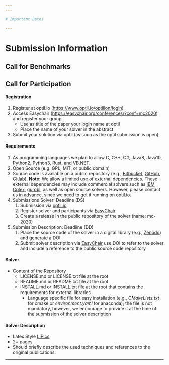```yaml
---
---

# Important Dates

---
```


# Submission Information

## Call for Benchmarks



## Call for Participation

#### Registration
1. Register at optil.io (<https://www.optil.io/optilion/login>)
2. Access Easychair (<https://easychair.org/conferences/?conf=mc2020>) and register your group 
   - Use as title of the paper your login name at optil
   - Place the name of your solver in the abstract
3. Submit your solution via optil (as soon as the optil submission is open) 


#### Requirements
1. As programming languages we plan to allow C, C++, C#, Java8, Java10, Python2, Python3, Rust, and VB.NET. 
2. Open Source (e.g. GPL, MIT, or public domain)
3. Source code is available on a public repository (e.g., [Bitbucket](https://bitbucket.org), [GitHub](https://github.com), [Gitlab](https://gitlab.com)).
**Note:** We allow a limited use of external dependencies. These external dependencies may include commercial solvers such as [IBM Cplex](http://www-01.ibm.com/software/integration/optimization/cplex-optimizer), [gurobi](https://www.gurobi.com/), as well as open source solvers. 
 However, please contact us in advance, since we need to get it running on optil.io. 
4. Submissions Solver: Deadline (DS)
   1. Submission via [optil.io](https://www.optil.io/optilion/)
   2. Register solver and participants via [EasyChair](https://easychair.org/conferences/?conf=mc2020)
   3. Create a release in the public repository of the solver (name: mc-2020)
5. Submission Description: Deadline (DD)
   1. Place the source code of the solver in a digital library (e.g., [Zenodo](https://zenodo.org/)) and generate a DOI 
   2. Submit solver description via [EasyChair](https://easychair.org/conferences/?conf=mc2020) use DOI to refer to the solver and include a reference to the public source code repository 
<!--For parallel solving on GPUs, we aim for Nvidia cuda.-->



#### Solver

- Content of the Repository 
  -  LICENSE.md or LICENSE.txt file at the root
  -  README.md or README.txt file at the root
  -  INSTALL.md or INSTALL.txt file at the root that contains the requirements for external libraries 
      -  Language specific file for easy installation (e.g., *CMakeLists.txt* for cmake or *environment.yaml* for anaconda); the file is not mandatory, however, we encourage to provide it at the time of the submission of the solver description


#### Solver Description
- Latex Style [LIPIcs](https://www.dagstuhl.de/en/publications/lipics/instructions-for-authors/)
- 2+ pages
- Should briefly describe the used techniques and references to the original publications. 
---
